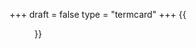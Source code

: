 +++
draft = false
type = "termcard"
+++
{{<figure src="/img/activities/termcard.png" 
    class="img-thumbnail img-responsive"
    alt="Link to the full list of events for this term"
    link="/img/activities/termcard-2022-08.pdf">}}

<!--more-->

